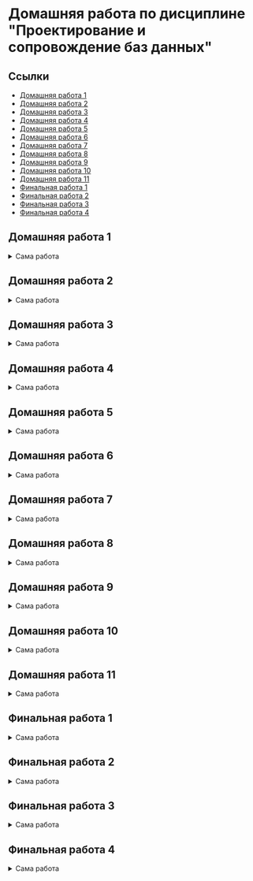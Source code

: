 # Домашняя работа по дисциплине "Проектирование и сопровождение баз данных"

## Ссылки

- [Домашняя работа 1](#домашняя-работа-1)
- [Домашняя работа 2](#домашняя-работа-2)
- [Домашняя работа 3](#домашняя-работа-3)
- [Домашняя работа 4](#домашняя-работа-4)
- [Домашняя работа 5](#домашняя-работа-5)
- [Домашняя работа 6](#домашняя-работа-6)
- [Домашняя работа 7](#домашняя-работа-7)
- [Домашняя работа 8](#домашняя-работа-8)
- [Домашняя работа 9](#домашняя-работа-9)
- [Домашняя работа 10](#домашняя-работа-10)
- [Домашняя работа 11](#домашняя-работа-11)
- [Финальная работа 1](#финальная-работа-1)
- [Финальная работа 2](#финальная-работа-2)
- [Финальная работа 3](#финальная-работа-3)
- [Финальная работа 4](#финальная-работа-4)

## Домашняя работа 1

<details>
<summary>Сама работа</summary>

---

### Задание

Подумать над выбором предметной области для выполнения финальной (экзаменационной) работы.
Выбирайте предметную область, которая вам интересна
и в которой вы разбираетесь или хотите разобраться.

Сделать краткое описание выбранной предметной области (1-2 страницы).
Если описание получится более объемным, не беда.
Ведь это описание затем войдет в финальный отчет.

Попытаться сформулировать требования к будущей базе данных.

### Работа

#### Цель работы

Описать словесно выбранную предметную область – "Расписание кафедры".

#### Описание предметной области

В настоящее время весь документооборот перемещается в электронный вид.
Требуется хранить различные документы, данные и поддерживать их связность.
Например, необходимо хранить учебное расписание,
обеспечить её связность с учебными группами,
преподавателями и аудиториями,
чтобы можно было в любой момент создать расписание учебных групп, преподавателей и аудиторий.
Это и является основной целью и задачей выбранной предметной области.

Можно хранить расписание в слабо структурированном виде в формате JSON,
но тогда не получится просто извлекать расписание конкретной группы, преподавателя или аудитории,
придётся для этого писать дополнительный ненужный код.
Такую задачу можно положить на реляционную базу данных при правильном проектирований связей таблиц.

При посещении веб-страницы расписания группы пользователь выбирает номер группы и номер недели.
База данных должна, соответственно, предоставить набор предметов на выбранную неделю по выбранной группе,
включить информацию о месте проведения занятий, ФИО преподавателя, который будет вести их.

При посещении веб-страницы расписания преподавателя
пользователь выбирает ФИО преподавателя и номер недели.
База данных должна, соответственно предоставить набор предметов на выбранную неделю по выбранному ФИО,
включить информацию о месте проведения занятий, номер групп, для которых занятие проводится.

[Наверх](#ссылки)

---

</details>

## Домашняя работа 2

<details>
<summary>Сама работа</summary>

---

### Задание

Глава 3 (упражнения 1-4)

### Работа

#### Упражнение 1

Выполним запрос:

```sql
demo=# insert into aircrafts values ('SU9', 'Sukhoi SUperJet-100', 300);
ERROR:  0A000: cannot insert into column "model" of view "aircrafts"
DETAIL:  View columns that are not columns of their base relation are not updatable.
```

Ошибка нам говорит о том, что
колонки, не являющимися базовыми колонками своего отношения не могут обновляться через представление.

Посмотрим, какие колонки не являются базовыми для отношения:

```sql
demo=# \d+ aircrafts
                                       View "bookings.aircrafts"
    Column     |     Type     | Collation | Nullable | Default | Storage  |         Description
---------------+--------------+-----------+----------+---------+----------+-----------------------------
 aircraft_code | character(3) |           |          |         | extended | Aircraft code, IATA
 model         | text         |           |          |         | extended | Aircraft model
 range         | integer      |           |          |         | plain    | Maximal flying distance, km
View definition:
 SELECT ml.aircraft_code,
    ml.model ->> lang() AS model,
    ml.range
   FROM aircrafts_data ml;
```

Такой колонкой является `model`, соответственно.

#### Упражнение 2

Пример запроса:

```sql
demo=# select * from aircrafts order by range desc;
 aircraft_code |        model        | range
---------------+---------------------+-------
 773           | Боинг 777-300       | 11100
 763           | Боинг 767-300       |  7900
 319           | Аэробус A319-100    |  6700
 320           | Аэробус A320-200    |  5700
 321           | Аэробус A321-200    |  5600
 733           | Боинг 737-300       |  4200
 SU9           | Сухой Суперджет-100 |  3000
 CR2           | Бомбардье CRJ-200   |  2700
 CN1           | Сессна 208 Караван  |  1200
(9 rows)
```

#### Упражнение 3

Пример такого запроса:

```sql
demo=# update aircrafts set range = range * 2 where model ~ 'Сухой Суперджет*';
UPDATE 1
```

#### Упражнение 4

Пример такого запроса:

```sql
demo=# delete from aircrafts where model = 'ЭТО НЕ САМОЛЁТ';
DELETE 0
```

[Наверх](#ссылки)

---

</details>

## Домашняя работа 3

<details>
<summary>Сама работа</summary>

---

### Задание

Глава 4 (упражнения 2, 4, 8, 12, 15, 21, 30, 33, 35)

### Работа

#### Упражнение 2

Создадим таблицу, наполним её данными и сделаем выборку по ней.

```sql
demo=# create table test_numeric (measurement numeric, description text);
CREATE TABLE

demo=# insert into test_numeric values
demo-# (1234567890.0987654321, 'Точность 20 знаков, масштаб 10 знаков'),
demo-# (1.5, 'Точность 2 знака, масштаб 1 знак'),
demo-# (0.12345678901234567890, 'Точность 21 знак, масштаб 20 знаков'),
demo-# (1234567890, 'Точность 10 знаков, масштаб 0 знаков (целое число)');
INSERT 0 4

demo=# select * from test_numeric;
      measurement       |                    description
------------------------+----------------------------------------------------
  1234567890.0987654321 | Точность 20 знаков, масштаб 10 знаков
                    1.5 | Точность 2 знака, масштаб 1 знак
 0.12345678901234567890 | Точность 21 знак, масштаб 20 знаков
             1234567890 | Точность 10 знаков, масштаб 0 знаков (целое число)
(4 rows)
```

Да, точность сохранена именно в том виде, в который мы записывали изначально.

#### Упражнение 4

Выполним интересные эксперименты с плавающей точкой:

```sql
demo=# select 2e-45::real > 1e-45::real;
 ?column?
----------
 f
(1 row)

demo=# select 4e-324::double precision > 3e-324::double precision;
 ?column?
----------
 f
(1 row)
```

#### Упражнение 8

```sql
demo=# create table test_serial (id serial primary key, name text);
CREATE TABLE

demo=# INSERT INTO test_serial (name) VALUES ('Вишневая');
INSERT 0 1
```

При выполнении этой команды СУБД выдаст сообщение об ошибке. Почему?

```sql
demo=# INSERT INTO test_serial (id, name) VALUES (2, 'Прохладная');
INSERT 0 1
```

В версии СУБД PostgreSQL 12.4 не выдаёт ошибку.

```sql
demo=# INSERT INTO test_serial (name) VALUES ('Грушевая');
ERROR:  23505: duplicate key value violates unique constraint "test_serial_pkey"
DETAIL:  Key (id)=(2) already exists.
demo=# INSERT INTO test_serial (name) VALUES ('Грушевая');
INSERT 0 1
demo=# INSERT INTO test_serial (name) VALUES ('Зеленая');
INSERT 0 1
demo=# DELETE FROM test_serial WHERE id = 4;
DELETE 1
demo=# INSERT INTO test_serial (name) VALUES ('Луговая');
INSERT 0 1
```

Зато выдала ошибку, что такой ключ уже существует.
Но счётчик `test_serial_pkey` всё равно инкрементировался.

Теперь сделаем выборку.

```sql
demo=# SELECT * FROM test_serial;
 id |    name
----+------------
  1 | Вишневая
  2 | Прохладная
  3 | Грушевая
  5 | Луговая
(4 rows)
```

#### Упражнение 12

```sql
demo=# show datestyle;
 DateStyle
-----------
 ISO, DMY
(1 row)

demo=# set datestyle to 'MDY';
SET

demo=# show datestyle;
 DateStyle
-----------
 ISO, MDY
(1 row)

demo=# SELECT '18-05-2016'::date;
ERROR:  22008: date/time field value out of range: "18-05-2016"
LINE 1: SELECT '18-05-2016'::date;
               ^
HINT:  Perhaps you need a different "datestyle" setting.

demo=# SELECT '05-18-2016'::date;
    date    
------------
 2016-05-18
(1 row)

demo=# SELECT '05-18-2016'::date;
    date    
------------
 2016-05-18
(1 row)

demo=# SET datestyle TO 'Postgres, DMY';
SET

demo=# show datestyle;
   DateStyle
---------------
 Postgres, DMY
(1 row)

demo=# select current_date;
 current_date
--------------
 04-10-2020
(1 row)

demo=# set datestyle to 'SQL, DMY';
SET
demo=# select current_date;
 current_date
--------------
 04/10/2020
(1 row)

demo=# set datestyle to 'German, DMY';
SET
Time: 0.519 ms
demo=# select current_date;
 current_date
--------------
 04.10.2020
(1 row)
```

#### Упражнение 15

Проэкспериментируем с преобразованием даты в строку.

```sql
demo=# SELECT to_char(current_timestamp, 'ddыmm');
 to_char
---------
 04ы10
(1 row)

demo=# SELECT to_char(current_timestamp, 'MM/DD/YYYY');
  to_char
------------
 10/04/2020
(1 row)

demo=# SELECT to_char(current_timestamp, 'DD-MM-YYYY')::date;
  to_char
------------
 2020-10-04
(1 row)
```

#### Упражнение 21

Предположу, что интервал "1 месяц" добавит единицу ко времени месяца.
В первом случае выведет 2016-02-29, а во втором — 2016-03-29.

```sql
demo=# SELECT ('2016-01-31'::date +'1 mon'::interval) AS new_date;
      new_date
---------------------
 2016-02-29 00:00:00
(1 row)

demo=# SELECT ('2016-02-29'::date +'1 mon'::interval) AS new_date;
      new_date
---------------------
 2016-03-29 00:00:00
(1 row)
```

Отлично, я угадал! =)

#### Упражнение 30

Предположения:

```sql
INSERT INTO test_bool VALUES (TRUE, 'yes');
INSERT INTO test_bool VALUES (yes, 'yes');
-- "yes" — невалидный boolean

INSERT INTO test_bool VALUES ('yes', true);
-- "'yes'" — то же самое, но в виде строки.
-- Если в SQL слабая типизация, то ошибка будет как выше.
-- Если сильная — ошибка типа.
-- Ну и true — невалидная строка.

INSERT INTO test_bool VALUES ('yes', TRUE);
-- То же самое, как выше.

INSERT INTO test_bool VALUES ('1', 'true');
-- '1' — вообще строка.
-- Если типизация сильная, ошибка типа.
-- Если типисация слабая, то будет '1' -> 1 -> true, т.е. без ошибки.

INSERT INTO test_bool VALUES (1, 'true');
-- Зависит от силы типизации, см. выше.

INSERT INTO test_bool VALUES ('t', 'true');
-- Типизация, но надо смотреть, является ли t — булевым значением.

INSERT INTO test_bool VALUES ('t', truth);
-- Ошибка со строкой. Надо в кавычки заворачивать.

INSERT INTO test_bool VALUES (true, true);
-- Ошибка со строкой. Надо в кавычки заворачивать.

INSERT INTO test_bool VALUES (1::boolean, 'true');
-- Явное преобразование. Скорее всего, ошибки не будет.

INSERT INTO test_bool VALUES (111::boolean, 'true');
-- Явное преобразование. Скорее всего, ошибка будет,
-- т.к. не понятно, можно ли 111 привести в boolean.
```

Итог:

```sql
demo=# INSERT INTO test_bool VALUES (TRUE, 'yes');
INSERT 0 1

demo=# INSERT INTO test_bool VALUES (yes, 'yes');
ERROR:  42703: column "yes" does not exist
LINE 1: INSERT INTO test_bool VALUES (yes, 'yes');
                                      ^

demo=# INSERT INTO test_bool VALUES ('yes', true);
INSERT 0 1

demo=# INSERT INTO test_bool VALUES ('yes', TRUE);
INSERT 0 1

demo=# INSERT INTO test_bool VALUES ('1', 'true');
INSERT 0 1

demo=# INSERT INTO test_bool VALUES (1, 'true');
ERROR:  42804: column "a" is of type boolean but expression is of type integer
LINE 1: INSERT INTO test_bool VALUES (1, 'true');
                                      ^
HINT:  You will need to rewrite or cast the expression.

demo=# INSERT INTO test_bool VALUES ('t', 'true');
INSERT 0 1

demo=# INSERT INTO test_bool VALUES ('t', truth);
ERROR:  42703: column "truth" does not exist
LINE 1: INSERT INTO test_bool VALUES ('t', truth);
                                           ^

demo=# INSERT INTO test_bool VALUES (true, true);
INSERT 0 1

demo=# INSERT INTO test_bool VALUES (1::boolean, 'true');
INSERT 0 1

demo=# INSERT INTO test_bool VALUES (111::boolean, 'true');
INSERT 0 1
```

Вывод: типизация слабая, но неявные преобразования идут через строковые значения.
Целые числа надо преобразовывать явно.

#### Упражнение 33

```sql
demo=# CREATE TABLE food(food text[][]);
CREATE TABLE
demo=# insert into food values ('{ { "сосиска", "макароны", "кофе" },{ "котлета", "каша", "кофе" },{ "сосиска", "каша", "кофе" },{ "котлета", "каша", "чай" } }'::text[][]);
demo=# select food[1][1] from food;
  food
---------
 сосиска
(1 row)
```

#### Упражнение 35

```sql
demo=# SELECT '[{"мяч":"футбол"},{"бита":"бейсбол"},{"ракетка":"тенис"}]'::json -> 2;
      ?column?
---------------------
 {"ракетка":"тенис"}
(1 строка)


demo=#
demo=# SELECT '[{"мяч":"футбол"},{"бита":"бейсбол"},{"ракетка":"тенис"}]'::json -> 'мяч';
 ?column?
----------

(1 строка)


demo=#
demo=# SELECT '["мяч","бита","ракетка"]'::json ->> 0;
 ?column?
----------
 мяч
(1 строка)


demo=#
demo=# SELECT '{"мяч":"футбол","бита":"бейсбол","ракетка":"тенис"}'::json ->> 'бита';
 ?column?
----------
 бейсбол
(1 строка)


demo=#
demo=# SELECT '{"игры": {"компьютерные": ["dark","souls"], "спортивные":4}}'::json #> '{игры,компьютерные,0}';
 ?column?
----------
 "dark"
(1 строка)


demo=#
demo=# SELECT '{"игры": {"компьютерные": ["dark","souls"], "спортивные":4}}'::json #>> '{игры,компьютерные,0}';
 ?column?
----------
 dark
(1 строка)
```

[Наверх](#ссылки)

---

</details>

## Домашняя работа 4

<details>
<summary>Сама работа</summary>

---

### Задание

Глава 5 (упражнения 2, 9, 17, 18)

### Работа

#### Упражнение 2

Посмотрите, какие ограничения уже наложены на атрибуты таблицы «Успеваемость» (progress).
В качестве примера рассмотрим такой вариант. Добавьте в таблицу progress еще один атрибут — «Форма проверки знаний» (test_form), который может принимать только два значения: «экзамен» или «зачет». Тогда набор допустимых значений атрибута «Оценка» (mark) будет зависеть от того, экзамен или зачет предусмотрены по данной дисциплине. Если предусмотрен экзамен, тогда допускаются значения 3, 4, 5, если зачет — тогда 0 (не зачтено) или 1 (зачтено).

```sql
                                Таблица "public.progress"
   Столбец   |         Тип          | Правило сортировки | Допустимость NULL | По умолчанию
-------------+----------------------+--------------------+-------------------+------
 record_book | numeric(5,0)         |                    | not null          |
 subject     | text                 |                    | not null          |
 acad_year   | text                 |                    | not null          |
 term        | numeric(1,0)         |                    | not null          |
 mark        | numeric(1,0)         |                    | not null          | 5
 test_form   | character varying(7) |                    |                   |
Ограничения-проверки:
    "progress_mark_check" CHECK (mark >= 3::numeric AND mark <= 5::numeric)
    "progress_term_check" CHECK (term = 1::numeric OR term = 2::numeric)

edu=# ALTER TABLE progress ADD test_form VARCHAR(7);
ALTER TABLE

edu=# ALTER TABLE progress ADD CHECK (test_form IN ('зачет','экзамен'));
ALTER TABLE
```

Проверьте, как будет работать новое ограничение в модифицированной таблице progress. Для этого выполните команды INSERT, как удовлетворяющие ограничению, так и нарушающие его.

```sql
edu=# INSERT INTO students VALUES (7, 'student 1', 658, 7685);
INSERT 0 1
edu=# INSERT INTO progress VALUES (4, 'Mathematics', '2',2, 4, 'экзамен');
INSERT 0 1
edu=# INSERT INTO progress VALUES (4, 'Mathematics', '2',2, 0, 'зачет');
ОШИБКА: новая строка в отношении “progress” нарушает ограничение-проверку "progress_mark_check"
ПОДРОБНОСТИ: Ошибочная строка содержит (4, 'Mathematics', '2',2, 0, 'зачет').
```

В таблице уже было ограничение на допустимые значения атрибута mark. Как вы думаете, не будет ли оно конфликтовать с новым ограничением? Проверьте эту гипотезу. Если ограничения конфликтуют, тогда удалите старое ограничение и снова попробуйте добавить строки в таблицу.

Они конфликтуют, в таком случае удалим ограничение, и попробуем добавить строки снова.

```sql
edu=# ALTER TABLE progress DROP CONSTRAINT progress_mark_check;
edu=# INSERT INTO progress VALUES (4, 'Mathematics', '2',2, 0, 'зачет');

INSERT 0 1
```

#### Упражнение 9

В таблице «Студенты» (students) есть текстовый атрибут name, на который наложено ограничение NOT NULL. Как вы думаете, что будет, если при вводе новой строки в эту таблицу дать атрибуту name в качестве значения пустую строку?

```sql
edu=# INSERT INTO students VALUES (2, '', 979, 74673);
INSERT 0 1
```

Добавим ограничение ( name <> '' )

```sql
edu=# ALTER TABLE students ADD CHECK ( name <> '' );
ALTER TABLE
edu=# INSERT INTO students VALUES (3, '', 979, 74673);
ОШИБКА: новая строка в отношении “progress” нарушает ограничение-проверку
"students_name_check"
```

Посмотрим что теперь будет при вставке строки с пустым значением

```sql
edu=# INSERT INTO students VALUES (3, ' ', 979, 74673);
INSERT 0 1
```

Добавим ограничение ( trim (name) <> '' )

```sql
edu=# ALTER TABLE students ADD CHECK (trim (name) <> '');
ALTER TABLE
edu=# INSERT INTO students VALUES (3, ' ', 979, 74673);
ОШИБКА: новая строка в отношении “progress” нарушает ограничение-проверку
"students_name_check"
```

Есть ли подобные слабые места в таблице «Успеваемость» (progress)?
- Есть, с поля с текстовым типом могут быть вставлены пустые строки.

#### Упражнение 17

Подумайте, какие представления было бы целесообразно создать для нашей базы данных «Авиаперевозки». Необходимо учесть наличие различных групп пользователей, например: пилоты, диспетчеры, пассажиры, кассиры. Создайте представления и проверьте их в работе.

Диспетчер

```sql
demo=# CREATE VIEW dispatcher_info AS SELECT
demo-#  flight_no,
demo-#  scheduled_departure,
demo-#  status,
demo-#  model,
demo-#  range
demo-# FROM flights f
demo-# LEFT JOIN aircrafts a on f.aircraft_code = a.aircraft_code;
CREATE VIEW
demo=# SELECT * FROM  dispatcher_info;
 flight_no |  scheduled_departure   |  status   |        model        | range
-----------+------------------------+-----------+---------------------+-------
 PG0405    | 2016-09-13 08:35:00+03 | Arrived   | Airbus A321-200     |  5600
 PG0404    | 2016-10-03 18:05:00+03 | Arrived   | Airbus A321-200     |  5600
 PG0405    | 2016-10-03 08:35:00+03 | Arrived   | Airbus A321-200     |  5600
 PG0402    | 2016-11-07 11:25:00+03 | Scheduled | Airbus A321-200     |  5600
 PG0405    | 2016-10-14 08:35:00+03 | On Time   | Airbus A321-200     |  5600
 PG0404    | 2016-10-14 18:05:00+03 | Scheduled | Airbus A321-200     |  5600
 PG0403    | 2016-10-14 10:25:00+03 | Delayed   | Airbus A321-200     |  5600
 PG0402    | 2016-10-14 11:25:00+03 | On Time   | Airbus A321-200     |  5600
 PG0405    | 2016-10-23 08:35:00+03 | Scheduled | Airbus A321-200     |  5600
 PG0402    | 2016-10-21 11:25:00+03 | Scheduled | Airbus A321-200     |  5600
 PG0403    | 2016-10-21 10:25:00+03 | Scheduled | Airbus A321-200     |  5600
 PG0404    | 2016-10-21 18:05:00+03 | Scheduled | Airbus A321-200     |  5600
 PG0405    | 2016-10-21 08:35:00+03 | Scheduled | Airbus A321-200     |  5600
 PG0402    | 2016-10-04 11:25:00+03 | Arrived   | Airbus A321-200     |  5600
 PG0402    | 2016-09-25 11:25:00+03 | Arrived   | Airbus A321-200     |  5600
```

#### Упражнение 18

Подумайте, какие еще таблицы было бы целесообразно дополнить столбцами типа json/jsonb. Вспомните, что, например, в таблице «Билеты» (tickets) уже есть столбец такого типа — contact_data. Выполните модификации таблиц и измените в них одну-две строки для проверки правильности ваших решений.

В таблицу bookings в качестве json поля можно добавить информамцию о периоде действия брони.

```sql
demo=# ALTER TABLE bookings ADD COLUMN booking_period jsonb;
ALTER TABLE

demo=# UPDATE bookings
demo-# SET booking_period='{"booking_start": "06.10.2020", "booking_end": "16.10.2020"}'
demo-# WHERE book_ref='000181';
UPDATE 1

demo=# SELECT * FROM bookings WHERE book_ref='000181';
 book_ref |       book_date        | total_amount |   booking_period
----------+------------------------+--------------+-------------------------------------------------------------
 000181   | 2016-10-08 12:28:00+03 |    131800.00 | {"booking_end": "16.10.2020", "booking_start": "06.10.2020"}
(1 строка)
```

[Наверх](#ссылки)

---

</details>

## Домашняя работа 5

<details>
<summary>Сама работа</summary>

---

### Задание

Глава 6 (упражнения 2, 7, 9, 13, 19, 21, 23)

### Работа

#### Упражнение 2

Этот запрос выбирает из таблицы «Билеты» (tickets) всех пассажиров с именами, состоящими из трех букв (в шаблоне присутствуют три символа «_»): 

```sql
SELECT passenger_name
FROM tickets
WHERE passenger_name LIKE '___ %';
```

Предложите шаблон поиска в операторе LIKE для выбора из этой таблицы всех пассажиров с фамилиями, состоящими из пяти букв.

```sql
demo=# SELECT passenger_name
demo-# FROM tickets
demo-# WHERE passenger_name LIKE '_____ %';
   passenger_name
--------------------
 ALENA ABRAMOVA
 ALENA ABRAMOVA
 ALENA ABRAMOVA
 ALENA ABRAMOVA
 ALENA ABRAMOVA
 ALENA AFANASEVA
 ALENA AFANASEVA
 ALENA AFANASEVA
 ALENA AFANASEVA
```

#### Упражнение 7

Самые крупные самолеты в нашей авиакомпании — это Boeing 777-300. Выяснить, между какими парами городов они летают, поможет запрос: 

```sql
SELECT DISTINCT departure_city, arrival_city
FROM routes r
JOIN aircrafts a ON r.aircraft_code = a.aircraft_code
WHERE a.model = 'Boeing 777-300'
ORDER BY 1;
```

Модифицируйте запрос таким образом, чтобы каждая пара городов была выведена только один раз

```sql
demo=# SELECT DISTINCT r.departure_city, r.arrival_city
demo-# FROM routes r
demo-# JOIN routes rr ON r.arrival_city = rr.departure_city
demo-# AND rr.arrival_city = r.departure_city and r.arrival_city > rr.arrival_city
demo-# JOIN aircrafts a ON r.aircraft_code = a.aircraft_code
demo-# WHERE a.model = 'Boeing 777-300'
demo-# ORDER BY 1;
 departure_city | arrival_city
----------------+--------------
 Екатеринбург   | Москва
 Москва         | Новосибирск
 Москва         | Пермь
 Москва         | Сочи
(4 строки)
```

#### Упражнение 9

Для ответа на вопрос, сколько рейсов выполняется из Москвы в Санкт-Петербург, можно написать совсем простой запрос: 

```sql
SELECT count( * )
FROM routes
WHERE departure_city = 'Москва'
AND arrival_city = 'Санкт-Петербург'
```

А с помощью какого запроса можно получить результат в таком виде?

```sql
 departure_city |  arrival_city   | count
----------------+-----------------+-------
 Москва         | Санкт-Петербург |    12

demo=# SELECT  departure_city, arrival_city, count(*)
demo-# FROM routes
demo-# WHERE departure_city = 'Москва'
demo-# AND arrival_city = 'Санкт-Петербург'
demo-# GROUP BY departure_city, arrival_city;
 departure_city |  arrival_city   | count
----------------+-----------------+-------
 Москва         | Санкт-Петербург |    12
(1 строка)
```

#### Упражнение 13

Ответить на вопрос о том, каковы максимальные и минимальные цены билетов на все направления, может такой запрос: 

```sql
SELECT
f.departure_city,
f.arrival_city,
max( tf.amount ),
min( tf.amount )
FROM flights_v f
JOIN ticket_flights tf ON f.flight_id = tf.flight_id
GROUP BY 1, 2
ORDER BY 1, 2;
```

А как выявить те направления, на которые не было продано ни одного билета?

```sql
demo=# SELECT
demo-# f.departure_city,
demo-# f.arrival_city,
demo-# max( tf.amount ),
demo-# min( tf.amount )
demo-# FROM flights_v f
demo-# LEFT JOIN ticket_flights tf ON f.flight_id = tf.flight_id
demo-# GROUP BY 1, 2
demo-# ORDER BY 1, 2;

      departure_city      |       arrival_city       |    max    |   min
--------------------------+--------------------------+-----------+----------
 Абакан                   | Архангельск              |           |
 Абакан                   | Грозный                  |           |
 Абакан                   | Кызыл                    |           |
 Абакан                   | Москва                   | 101000.00 | 33700.00
 Абакан                   | Новосибирск              |   5800.00 |  5800.00
 Абакан                   | Томск                    |   4900.00 |  4900.00
 Анадырь                  | Москва                   | 185300.00 | 61800.00
 Анадырь                  | Хабаровск                |  92200.00 | 30700.00
 Анапа                    | Белгород                 |  18900.00 |  6300.00
 Анапа                    | Москва                   |  36600.00 | 12200.00
```

#### Упражнение 19

В разделе 6.4 мы использовали рекурсивный алгоритм в общем табличном выражении. Изучите этот пример, чтобы лучше понять работу рекурсивного алгоритма:

```sql
WITH RECURSIVE ranges ( min_sum, max_sum )
AS (
VALUES( 0, 100000 ),
( 100000, 200000 ),
( 200000, 300000 )
UNION ALL
SELECT min_sum + 100000, max_sum + 100000
FROM ranges
WHERE max_sum < ( SELECT max( total_amount ) FROM bookings )
)
SELECT * FROM ranges;
```

##### Задание 1

Модифицируйте запрос, добавив в него столбец level (можно назвать его и iteration). Этот столбец должен содержать номер текущей итерации, поэтому нужно увеличивать его значение на единицу на каждом шаге. Не забудьте задать начальное значение для добавленного столбца в предложении VALUES.

```sql
demo=# WITH RECURSIVE ranges ( min_sum, max_sum, iter )
demo-# AS (
demo(# VALUES( 0, 100000, 1 ),
demo(# ( 100000, 200000, 1 ),
demo(# ( 200000, 300000, 1 )
demo(# UNION ALL
demo(# SELECT min_sum + 100000, max_sum + 100000 , iter + 1
demo(# FROM ranges
demo(# WHERE max_sum < ( SELECT max( total_amount ) FROM bookings )
demo(# )
demo-# SELECT * FROM ranges;
 min_sum | max_sum | iter
---------+---------+------
       0 |  100000 |    1
  100000 |  200000 |    1
  200000 |  300000 |    1
  100000 |  200000 |    2
  200000 |  300000 |    2
  300000 |  400000 |    2
  200000 |  300000 |    3
  300000 |  400000 |    3
  400000 |  500000 |    3
  300000 |  400000 |    4
  400000 |  500000 |    4
  500000 |  600000 |    4
  400000 |  500000 |    5
  500000 |  600000 |    5
  600000 |  700000 |    5
```

##### Задание 2

Для завершения экспериментов замените UNION ALL на UNION и выполните запрос. Сравните этот результат с предыдущим, когда мы использовали UNION ALL.

```sql
demo=# WITH RECURSIVE ranges ( min_sum, max_sum )
demo-# AS (
demo(# VALUES( 0, 100000 ),
demo(# ( 100000, 200000 ),
demo(# ( 200000, 300000 )
demo(# UNION
demo(# SELECT min_sum + 100000, max_sum + 100000
demo(# FROM ranges
demo(# WHERE max_sum < ( SELECT max( total_amount ) FROM bookings )
demo(# )
demo-# SELECT * FROM ranges;
 min_sum | max_sum
---------+---------
       0 |  100000
  100000 |  200000
  200000 |  300000
  300000 |  400000
  400000 |  500000
  500000 |  600000
  600000 |  700000
  700000 |  800000
  800000 |  900000
  900000 | 1000000
 1000000 | 1100000
 1100000 | 1200000
 1200000 | 1300000
(13 строк)
```

#### Упражнение 21

В тексте главы был приведен запрос, выводящий список городов, в которые нет рейсов из Москвы.

```sql
SELECT DISTINCT a.city
FROM airports a
WHERE NOT EXISTS (
SELECT * FROM routes r
WHERE r.departure_city = 'Москва'
AND r.arrival_city = a.city
)
AND a.city <> 'Москва'
ORDER BY city;
```

Можно предложить другой вариант, в котором используется одна из операций над множествами строк: объединение, пересечение или разность.
Вместо знака «?» поставьте в приведенном ниже запросе нужное ключевое слово — UNION, INTERSECT или EXCEPT — и обоснуйте ваше решение.

```sql
SELECT city
FROM airports
WHERE city <> 'Москва'
?
SELECT arrival_city
FROM routes
WHERE departure_city = 'Москва'
ORDER BY city;
```

Будем использовать EXCEPT, потому что требуется исключить те города, в которые нет рейсов из Москвы.

#### Упражнение 22

В тексте главы мы рассматривали такой запрос: получить перечень аэропортов в тех городах, в которых больше одного аэропорта.

```sql
SELECT aa.city, aa.airport_code, aa.airport_name
FROM (
SELECT city, count( * )
FROM airports
GROUP BY city
HAVING count( * ) > 1
) AS a
JOIN airports AS aa ON a.city = aa.city
ORDER BY aa.city, aa.airport_name;
```

Как вы думаете, обязательно ли наличие функции count в подзапросе в предложении SELECT или можно написать просто SELECT city FROM airports ?

 - Да, обязательно, так как без count выведутся только те города, в которых имеется только один аэропорт.

```sql
demo=# SELECT aa.city, aa.airport_code, aa.airport_name, count
demo-# FROM (
demo(# SELECT city, count( * ) as count
demo(# FROM airports
demo(# GROUP BY city
demo(# ) AS a
demo-# JOIN airports AS aa ON a.city = aa.city
demo-# ORDER BY aa.city, aa.airport_name;
           city           | airport_code |     airport_name     | count
--------------------------+--------------+----------------------+-------
 Абакан                   | ABA          | Абакан               |     1
 Анадырь                  | DYR          | Анадырь              |     1
 Анапа                    | AAQ          | Витязево             |     1
 Архангельск              | ARH          | Талаги               |     1
 Астрахань                | ASF          | Астрахань            |     1
 Барнаул                  | BAX          | Барнаул              |     1
 Белгород                 | EGO          | Белгород             |     1
 Белоярский               | EYK          | Белоярский           |     1
 Благовещенск             | BQS          | Игнатьево            |     1
 Братск                   | BTK          | Братск               |     1
 Брянск                   | BZK          | Брянск               |     1
 Бугульма                 | UUA          | Бугульма             |     1
```

#### Упражнение 23

Предположим, что департамент развития нашей авиакомпании задался вопросом: каким будет общее число различных маршрутов, которые теоретически можно проложить между всеми городами? Если в каком-то городе имеется более одного аэропорта, то это учитывать не будем, т. е. маршрутом будем считать путь между городами, а не между аэропортами. Здесь мы используем соединение таблицы с самой собой на основе неравенства значений атрибутов.

```sql
SELECT count( * )
FROM ( SELECT DISTINCT city FROM airports ) AS a1
JOIN ( SELECT DISTINCT city FROM airports ) AS a2
ON a1.city <> a2.city;
```

Перепишите этот запрос с общим табличным выражением.

```sql
WITH city_from AS
( SELECT DISTINCT city FROM airports )
SELECT count( * )
FROM city_from f
JOIN ( SELECT DISTINCT city FROM airports ) AS a2
ON f.city <> a2.city;
```

[Наверх](#ссылки)

---

</details>

## Домашняя работа 6

<details>
<summary>Сама работа</summary>

---

### Задание

Глава 7 (упражнения 1, 2, 4)

### Работа

#### Упражнение 1

Добавьте в определение таблицы aircrafts_log значение по умолчанию current_timestamp и соответствующим образом измените команды INSERT, приведенные в тексте главы.

```sql
demo=# CREATE TEMP TABLE aircrafts_log AS
demo-# SELECT * FROM aircrafts WITH DATA;
SELECT 9
demo=# ALTER TABLE aircrafts_log
demo-# ADD COLUMN log_timestamp TIMESTAMP DEFAULT (current_timestamp);
ALTER TABLE
demo=# SELECT * FROM aircrafts_log;
 aircraft_code |        model        | range |       log_timestamp
---------------+---------------------+-------+----------------------------
 773           | Boeing 777-300      | 11100 | 2020-12-06 23:06:36.980049
 763           | Boeing 767-300      |  7900 | 2020-12-06 23:06:36.980049
 320           | Airbus A320-200     |  5700 | 2020-12-06 23:06:36.980049
 321           | Airbus A321-200     |  5600 | 2020-12-06 23:06:36.980049
 319           | Airbus A319-100     |  6700 | 2020-12-06 23:06:36.980049
 733           | Boeing 737-300      |  4200 | 2020-12-06 23:06:36.980049
 CN1           | Cessna 208 Caravan  |  1200 | 2020-12-06 23:06:36.980049
 CR2           | Bombardier CRJ-200  |  2700 | 2020-12-06 23:06:36.980049
 SU9           | Sukhoi SuperJet-100 |  6000 | 2020-12-06 23:06:36.980049
(9 строк)

demo=# TRUNCATE aircrafts_log;
TRUNCATE TABLE
demo=#
demo=# WITH add_row AS
demo-# ( INSERT INTO aircrafts_tmp
demo(# SELECT * FROM aircrafts
demo(# RETURNING *
demo(# )
demo-# INSERT INTO aircrafts_log
demo-# SELECT add_row.aircraft_code, add_row.model, add_row.range
demo-# FROM add_row;
INSERT 0 9
demo=#
demo=# SELECT * FROM aircrafts_log;
 aircraft_code |        model        | range |       log_timestamp
---------------+---------------------+-------+----------------------------
 773           | Boeing 777-300      | 11100 | 2020-12-06 23:09:54.005097
 763           | Boeing 767-300      |  7900 | 2020-12-06 23:09:54.005097
 320           | Airbus A320-200     |  5700 | 2020-12-06 23:09:54.005097
 321           | Airbus A321-200     |  5600 | 2020-12-06 23:09:54.005097
 319           | Airbus A319-100     |  6700 | 2020-12-06 23:09:54.005097
 733           | Boeing 737-300      |  4200 | 2020-12-06 23:09:54.005097
 CN1           | Cessna 208 Caravan  |  1200 | 2020-12-06 23:09:54.005097
 CR2           | Bombardier CRJ-200  |  2700 | 2020-12-06 23:09:54.005097
 SU9           | Sukhoi SuperJet-100 |  6000 | 2020-12-06 23:09:54.005097
(9 строк)
```

#### Упражнение 2

В предложении RETURNING можно указывать не только символ «∗», означающий выбор всех столбцов таблицы, но и более сложные выражения, сформированные на основе этих столбцов. В тексте главы мы копировали содержимое таблицы «Самолеты» в таблицу aircrafts_tmp, используя в предложении RETURNING именно «∗». Однако возможен и другой вариант запроса:

```sql
WITH add_row AS
( INSERT INTO aircrafts_tmp
SELECT * FROM aircrafts
RETURNING aircraft_code, model, range,
current_timestamp, 'INSERT'
)
INSERT INTO aircrafts_log
SELECT ? FROM add_row;
```

Что нужно написать в этом запросе вместо вопросительного знака?

- Можно написать «add_row.aircraft_code, add_row.model, add_row.range, current_timestamp, 'INSERT'»

#### Упражнение 4

В тексте главы в предложениях ON CONFLICT команды INSERT мы использовали только выражения, состоящие из имени одного столбца.
Однако в таблице «Места» (seats) первичный ключ является составным и включает два столбца.
Напишите команду INSERT для вставки новой строки в эту таблицу и предусмотрите возможный конфликт добавляемой строки со строкой, уже имеющейся в таблице.
Сделайте два варианта предложения ON CONFLICT: первый — с использованием перечисления имен столбцов для проверки наличия дублирования, второй — с использованием предложения ON CONSTRAINT. Для того чтобы не изменить содержимое таблицы «Места», создайте ее копию и выполняйте все эти эксперименты с таблицей-копией.

Для выполнения задания сделаем еще одну такую же таблицу

```sql
demo=# CREATE TEMP TABLE seats_tmp
demo-# AS SELECT * FROM SEATS;
SELECT 1339
demo=# ALTER TABLE seats_tmp
demo-# ADD PRIMARY KEY (aircraft_code, seat_no);
ALTER TABLE

demo=# \d seats_tmp
                                  Таблица "pg_temp_3.seats_tmp"
     Столбец     |          Тип          | Правило сортировки | Допустимость NULL | По умолчанию
-----------------+-----------------------+--------------------+-------------------+
 aircraft_code   | character(3)          |                    | not null          |
 seat_no         | character varying(4)  |                    | not null          |
 fare_conditions | character varying(10) |                    |                   |
Индексы:
    "seats_tmp_pkey" PRIMARY KEY, btree (aircraft_code, seat_no)

demo=# INSERT INTO seats_tmp
demo-# SELECT aircraft_code, seat_no, fare_conditions
demo-# FROM seats ON CONFLICT DO NOTHING;
INSERT 0 0

demo=# INSERT INTO seats_tmp
demo-# VALUES ( 319, '2A', 'Business' )
demo-# ON CONFLICT ON CONSTRAINT seats_tmp_pkey
demo-# DO UPDATE SET aircraft_code = excluded.aircraft_code,
demo-# seat_no = excluded.seat_no
demo-# RETURNING *;
 aircraft_code | seat_no | fare_conditions
---------------+---------+-----------------
 319           | 2A      | Business
(1 строка)
```

[Наверх](#ссылки)

---

</details>

## Домашняя работа 7

<details>
<summary>Сама работа</summary>

---

### Задание

Глава 8 (упражнения 1, 3)

### Работа

#### Упражнение 1

Предположим, что для какой-то таблицы создан уникальный индекс по двум столбцам: column1 и column2. В таблице есть строка, у которой значение атрибута column1 равно ABC, а значение атрибута column2 - NULL. Мы решили добавить в таблицу еще одну строку с такими же значениями ключевых атрибутов, т.е. column1 - ABC, а column2 - NULL.

Как вы думаете, будет ли операция вставки новой строки успешной или завершится с ошибкой? Объясните ваше решение.

- Эта операция завершится неудачей, так как нулевые значения не будут распознаны как соответствующие каким либо существующим значениям.

#### Упражнение 3

Обратимся к таблице «Перелеты» (ticket_flights). В ней имеется столбец «Класс обслуживания» (fare_conditions), который отличается от остальных тем, что в нем могут присутствовать лишь три различных значения: Comfort, Business и Economy. 

Выполните запросы, подсчитывающие количество строк, в которых атрибут fare_conditions принимает одно из трех возможных значений. Каждый из запросов выполните три-четыре раза, поскольку время может немного изменяться, и подсчитайте среднее время.

```sql
SELECT count( * )
FROM ticket_flights
WHERE fare_conditions = 'Comfort';
17291строка, время выполнения:
1.	511,451 мс
2.	164,287 мс
3.	189,562 мс
4.	191,159 мс

SELECT count( * )
FROM ticket_flights
WHERE fare_conditions = 'Business';
107642 строки, время выполнения:
1.	159,362 мс
2.	131,785 мс
3.	156,364 мс
4.	159,671 мс

SELECT count( * )
FROM ticket_flights
WHERE fare_conditions = 'Economy';
920793 строк, время выполнения:
1.	171,654 мс
2.	168,562 мс
3.	175,114 мс
4.	168,656 мс
```

Проделайте те же эксперименты с таблицей ticket_flights. Будет ли различаться среднее время выполнения запросов для различных значений атрибута fare_conditions? Почему это имеет место?

Сделаем индекс к полю fare_conditions.

```sql
SELECT count( * )
FROM ticket_flights
WHERE fare_conditions = 'Comfort';
17291 строка, время выполнения:
1.	2,531 мс
2.	1,834 мс
3.	1,735 мс
4.	3,438 мс

SELECT count( * )
FROM ticket_flights
WHERE fare_conditions = 'Business';
107642 строки, время выполнения:
1.	11,458 мс
2.	13,634 мс
3.	11,754 мс
4.	12,833 мс

SELECT count( * )
FROM ticket_flights
WHERE fare_conditions = 'Economy';
920793 строк, время выполнения:
1.	167,674 мс
2.	123,489 мс
3.	112,845 мс
4.	135,148 мс
```

Время для выборки Comfort и Business при добавлении индекса значительно сократилось, но время для Economy практически не изменилось. Это может быть связано с тем, что строк Economy больше, чем других строк, и индекс имеет преимущество только при выборе небольшой части от общего числа строк в таблице.

[Наверх](#ссылки)

---

</details>

## Домашняя работа 8

<details>
<summary>Сама работа</summary>

---

### Задание

Глава 9 (упражнения 2, 3)

### Работа

#### Упражнение 2

Модифицируйте сценарий выполнения транзакций: в первой транзакции вместо фиксации изменений выполните их отмену с помощью команды ROLLBACK и посмотрите, будет ли удалена строка и какая конкретно.

```sql
DELETE FROM aircrafts_tmp WHERE range < 2000;
SELECT * FROM aircrafts_tmp;

demo=# DELETE FROM aircrafts_tmp WHERE range < 2000;
DELETE 1
demo=# SELECT * FROM aircrafts_tmp;
 aircraft_code |        model        | range
---------------+---------------------+-------
 773           | Boeing 777-300      | 11100
 763           | Boeing 767-300      |  7900
 SU9           | Sukhoi SuperJet-100 |  3000
 320           | Airbus A320-200     |  5700
 321           | Airbus A321-200     |  5600
 319           | Airbus A319-100     |  6700
 733           | Boeing 737-300      |  4200
 CR2           | Bombardier CRJ-200  |  2700
 773           | Boeing 777-300      | 11100
 763           | Boeing 767-300      |  7900
 320           | Airbus A320-200     |  5700
 321           | Airbus A321-200     |  5600
 319           | Airbus A319-100     |  6700
 733           | Boeing 737-300      |  4200
 CR2           | Bombardier CRJ-200  |  2700
 SU9           | Sukhoi SuperJet-100 |  6000
(16 строк)
```

В итоге изменения проведенные в первой транзакции не сохранились, и вторая транзакция произошла независимо от первой. И поэтому удалилась строка, подходящая условию, которая была в изначальном состоянии таблицы. 

#### Упражнение 3

Когда говорят о таком феномене, как потерянное обновление, то зачастую в качестве примера приводится операция UPDATE, в которой значение какого-то атрибута изменяется с применением одного из действий арифметики. Например: 

```sql
UPDATE aircrafts_tmp SET range = range + 200 WHERE aircraft_code = 'CR2';
```

При выполнении двух и более подобных обновлений в рамках параллельных транзакций, использующих, например, уровень изоляции Read Committed, будут учтены все такие изменения (что и было показано в тексте главы). Очевидно, что потерянного обновления не происходит. Предположим, что в одной транзакции будет просто присваиваться новое значение.

Очевидно, что сохранится только одно из значений атрибута range. Можно ли говорить, что в такой ситуации имеет место потерянное обновление? Если оно имеет место, то что можно предпринять для его недопущения? Обоснуйте ваш ответ.

- С пользовательской стороны, потерянные обновления происходят, хотя то, что происходит на самом деле, эквивалентно последовательным транзакциям. Чтобы избежать потерь, можно использовать более высокий уровень изоляции.

[Наверх](#ссылки)

---

</details>

## Домашняя работа 9

<details>
<summary>Сама работа</summary>

---

### Задание

Глава 10 (упражнения 3, 6, 8)

### Работа

[Наверх](#ссылки)

---

</details>

## Домашняя работа 10

<details>
<summary>Сама работа</summary>

---

### Предисловие

Программирование на стороне сервера.

Выполняется на основе [презентации](https://edu.postgrespro.ru/sqlprimer/sqlprimer-2019-msu-09.pdf)
и главы 4 учебного пособия "Администрирование информационных систем".
Учебную базу данных можно наполнить информацией, функциями и триггерами
с помощью команд, выполняемых в командной строке Debian:

```bash
createdb ais -U postgres
psql -d ais -f adj_list.sql -U postgres
```

Файл `adj_list.sql` находится в составе архива исходных текстов, прилагаемых к учебному пособию.
Они находятся [здесь](http://www.morgunov.org/docs/inf_sys_admin_prg.tgz)

Эти исходные тексты также есть в виртуальной машине ОС Debian
в каталоге `/home/WORK/Databases/Admin_DB/UTF-8`.
В составе этих примеров есть и те,
которые не приведены в тексте пособия,
но они могут быть полезными при выполнении финального задания.

### Задание

Нужно проделать упражнения 12-18 на стр. 86-88 учебного пособия "Администрирование информационных систем".
Почти все эти упражнения являются простыми, ознакомительными, не требующими программирования.

_Прим. В настоящее время я пишу вторую часть учебника по SQL (продвинутую).
Скорее всего, презентацию по программированию на стороне сервера
я дополню более сложными примерами, тогда и задание будет откорректировано._

### Работа

[Наверх](#ссылки)

---

</details>

## Домашняя работа 11

<details>
<summary>Сама работа</summary>

---

### Предисловие

Полнотекстовый поиск.

Задание выполняется на основе презентации 10 "Полнотекстовый поиск"
и главы 12 документации на [Постгрес](https://postgrespro.ru/docs/postgresql/12/textsearch)

### Задание

Придумать и реализовать пример использования полнотекстового поиска,
аналогичный (можно более простой или более сложный) тому примеру с библиотечным каталогом,
который был приведен в презентации.
Можно использовать исходные тексты, приведенные в [презентации](https://edu.postgrespro.ru/sqlprimer/sqlprimer-2019-msu-10.tgz).

### Работа

[Наверх](#ссылки)

---

</details>

## Финальная работа 1

<details>
<summary>Сама работа</summary>

---

### Задание

Спроектировать базу данных для выбранной предметной области.

Самые первые этапы разработки вы выполните в первом задании (см. выше).
А в финальном задании выполняете остальные этапы.

При этом нужно следовать общей методологии проектирования баз данных:
сначала необходимо создать концептуальную модель данных с использованием ER-диаграмм,
затем построить логическую модель, выполнив отображение сущностей и связей
в отношения, в завершение нужно выполнить физическое проектирование, создав
реляционные таблицы в среде целевой СУБД PostgreSQL. Можно использовать
ту нотацию, которая вам больше нравится: П. Чена, "вороньи лапки"
или UML-нотацию, как в лекции и в учебнике Т. Коннолли. Для рисования диаграмм
можно использовать любой бесплатный редактор, умеющий рисовать ER-диаграммы.
Можно нарисовать их в Word'е или аккуратно от руки (и сфотографировать).

Число таблиц должно быть равно 8-10.

Почему дается интервал (8-10)? Потому что число таблиц может быть 8, а не 10,
но при этом могут использоваться более разнообразные типы данных и может быть
больше столбцов в таблицах.

Обязательно должны быть созданы триггеры (и триггерные функции к ним)
и хранимые функции (процедуры) на языке PL/pgSQL.

- Число триггеров должно быть не менее 2.
- Число хранимых функций должно быть не менее 2.

Эти функции и триггеры не обязательно должны быть сложными. Цель -- научиться
их применять с пользой для дела.

### Работа

[Наверх](#ссылки)

---

</details>

## Финальная работа 2

<details>
<summary>Сама работа</summary>

---

### Задание

Ввести небольшое количество записей в таблицы базы данных, чтобы можно было
продемонстрировать типичные запросы к базе данных. В запросах должны быть
использованы:

- подзапросы;
- общие табличные выражения (CTE) (хотя бы одно) и
- оконные функции (Window functions) (хотя бы одна).

### Работа

[Наверх](#ссылки)

---

</details>

## Финальная работа 3

<details>
<summary>Сама работа</summary>

---

### Задание

Создавать приложение (интерфейс пользователя) не требуется.

Конечно, создать его не запрещается, но это не означает, что при отсутствии
интерфейса пользователя оценка будет снижена, а при его наличии повышена.
Мотивом для его создания может быть стремление к совершенству, желание превратить
эту учебную разработку в полноценный продукт и т. д.

В том случае, если приложение не разрабатывалось, нужно заранее подготовить
несколько типичных запросов к базе данных и сохранить их в отдельных текстовых
файлах. Для демонстрации этих запросов их можно вызывать как извне утилиты psql,
так и изнутри нее. Например, для выполнения запроса, содержащегося в файле
`file_with_request.sql`, нужно сделать так:

```bash
psql -d your_database -f file_with_request.sql -U postgres
```

Для выполнения запроса, сохраненного в файле, изнутри утилиты psql, можно
сделать так (конечно, нужно учитывать, в каком каталоге находится этот файл,
возможно, будет удобнее и проще написать полный путь к файлу):

```sql
\i  file_with_request.sql
```

### Работа

[Наверх](#ссылки)

---

</details>

## Финальная работа 4

<details>
<summary>Сама работа</summary>

---

### Задание

Подготовить отчет.

Нужно поместить в него:

- краткое описание предметной области и требования к базе данных
  (т. е. результат выполнения самого первого домашнего задания);
- концептуальную, логическую и физическую схемы базы данных;
- типичные запросы к базе данных, сохраненные в виде отдельных текстовых файлов;
- резервную копию базы данных, созданную с помощью утилиты pg_dump, входящей
  в состав PostgreSQL. С помощью этой копии можно будет быстро восстановить вашу
  базу данных и те данные, которые вы в нее ввели.

Краткое описание предметной области, концептуальную и логическую схемы базы
данных нужно поместить в документ в формате doc или pdf (как вам удобнее).

Физическую схему базы данных нужно представить в отчете в виде текстового
файла, содержащего SQL-команды для создания таблиц, представлений (если они
используются), триггеров и триггерных функций. В этом файле должны быть сделаны
комментарии. Имея такой файл, создать все объекты базы данных можно будет таким
образом:

```bash
psql -d your_database -f file_with_SQL_commands.sql -U postgres
```

В качестве примера такого файла можно посмотреть файл `adj_list.sql`
в каталоге `/home/WORK/Databases/Admin_DB/UTF-8`.

Для каждого отношения (таблицы) необходимо указать номер нормальной формы,
в которой это отношение находится, и кратко (буквально, в два слова) обосновать,
из чего это следует. Если какое-либо отношение не находится хотя бы в 3НФ,
необходимо обосновать, почему принято такое проектное решение.

### Работа

[Наверх](#ссылки)

---

</details>
